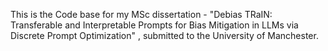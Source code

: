 This is the Code base for my MSc dissertation - "Debias TRaIN: Transferable and Interpretable Prompts for Bias Mitigation in LLMs via Discrete Prompt Optimization" , submitted to the University of Manchester.

